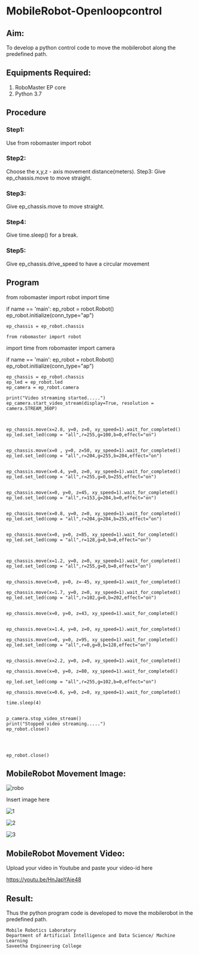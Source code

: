 # MobileRobot-Openloopcontrol
## Aim:

To develop a python control code to move the mobilerobot along the predefined path.

## Equipments Required:
1. RoboMaster EP core
2. Python 3.7

## Procedure
### Step1:

Use from robomaster import robot

### Step2:

Choose the x,y,z - axis movement distance(meters). Step3: Give ep_chassis.move to move straight.

### Step3:

Give ep_chassis.move to move straight.

### Step4:

Give time.sleep() for a break.

### Step5:

Give ep_chassis.drive_speed to have a circular movement


## Program

from robomaster import robot import time

if name == 'main': ep_robot = robot.Robot() ep_robot.initialize(conn_type="ap")
```
ep_chassis = ep_robot.chassis

from robomaster import robot
```
import time from robomaster import camera

if name == 'main': ep_robot = robot.Robot() ep_robot.initialize(conn_type="ap")
```
ep_chassis = ep_robot.chassis
ep_led = ep_robot.led
ep_camera = ep_robot.camera

print("Video streaming started.....")
ep_camera.start_video_stream(display=True, resolution = camera.STREAM_360P)



ep_chassis.move(x=2.8, y=0, z=0, xy_speed=1).wait_for_completed()
ep_led.set_led(comp = "all",r=255,g=100,b=0,effect="on")


ep_chassis.move(x=0 , y=0, z=50, xy_speed=1).wait_for_completed()
ep_led.set_led(comp = "all",r=204,g=255,b=204,effect="on")


ep_chassis.move(x=0.4, y=0, z=0, xy_speed=1).wait_for_completed()
ep_led.set_led(comp = "all",r=255,g=0,b=255,effect="on")


ep_chassis.move(x=0, y=0, z=45, xy_speed=1).wait_for_completed()
ep_led.set_led(comp = "all",r=153,g=204,b=0,effect="on")


ep_chassis.move(x=0.8, y=0, z=0, xy_speed=1).wait_for_completed()
ep_led.set_led(comp = "all",r=204,g=204,b=255,effect="on")


ep_chassis.move(x=0, y=0, z=85, xy_speed=1).wait_for_completed()
ep_led.set_led(comp = "all",r=128,g=0,b=0,effect="on")



ep_chassis.move(x=1.2, y=0, z=0, xy_speed=1).wait_for_completed()
ep_led.set_led(comp = "all",r=255,g=0,b=0,effect="on")


ep_chassis.move(x=0, y=0, z=-45, xy_speed=1).wait_for_completed()

ep_chassis.move(x=1.7, y=0, z=0, xy_speed=1).wait_for_completed()
ep_led.set_led(comp = "all",r=102,g=0,b=202,effect="on")


ep_chassis.move(x=0, y=0, z=43, xy_speed=1).wait_for_completed()


ep_chassis.move(x=1.4, y=0, z=0, xy_speed=1).wait_for_completed()

ep_chassis.move(x=0, y=0, z=95, xy_speed=1).wait_for_completed()
ep_led.set_led(comp = "all",r=0,g=0,b=128,effect="on")


ep_chassis.move(x=2.2, y=0, z=0, xy_speed=1).wait_for_completed()

ep_chassis.move(x=0, y=0, z=80, xy_speed=1).wait_for_completed()

ep_led.set_led(comp = "all",r=255,g=102,b=0,effect="on")

ep_chassis.move(x=0.6, y=0, z=0, xy_speed=1).wait_for_completed()

time.sleep(4)


p_camera.stop_video_stream()
print("Stopped video streaming.....")
ep_robot.close()




ep_robot.close()
```

## MobileRobot Movement Image:

![robo](./img/robomaster.png)

Insert image here


![1](https://github.com/Nandhinijaya/mobilerobot-openloopcontrol/assets/121998147/2e7d21d8-e641-439a-a0e5-67cba9f11cd9)

![2](https://github.com/Nandhinijaya/mobilerobot-openloopcontrol/assets/121998147/e4f04e76-5dcb-4da1-9745-4abdd0dd68c3)

![3](https://github.com/Nandhinijaya/mobilerobot-openloopcontrol/assets/121998147/98b81bca-7bf4-4df7-9594-343e693c602b)


## MobileRobot Movement Video:

Upload your video in Youtube and paste your video-id here

https://youtu.be/HnJapYAie48



## Result:
Thus the python program code is developed to move the mobilerobot in the predefined path.



```
Mobile Robotics Laboratory
Department of Artificial Intelligence and Data Science/ Machine Learning
Saveetha Engineering College
```
